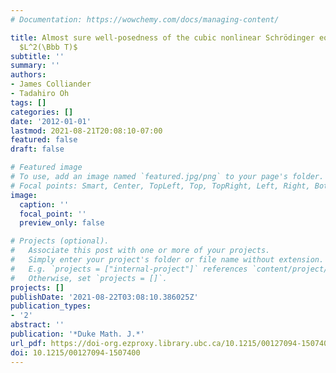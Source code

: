 ```yaml
---
# Documentation: https://wowchemy.com/docs/managing-content/

title: Almost sure well-posedness of the cubic nonlinear Schrödinger equation below
  $L^2(\Bbb T)$
subtitle: ''
summary: ''
authors:
- James Colliander
- Tadahiro Oh
tags: []
categories: []
date: '2012-01-01'
lastmod: 2021-08-21T20:08:10-07:00
featured: false
draft: false

# Featured image
# To use, add an image named `featured.jpg/png` to your page's folder.
# Focal points: Smart, Center, TopLeft, Top, TopRight, Left, Right, BottomLeft, Bottom, BottomRight.
image:
  caption: ''
  focal_point: ''
  preview_only: false

# Projects (optional).
#   Associate this post with one or more of your projects.
#   Simply enter your project's folder or file name without extension.
#   E.g. `projects = ["internal-project"]` references `content/project/deep-learning/index.md`.
#   Otherwise, set `projects = []`.
projects: []
publishDate: '2021-08-22T03:08:10.386025Z'
publication_types:
- '2'
abstract: ''
publication: '*Duke Math. J.*'
url_pdf: https://doi-org.ezproxy.library.ubc.ca/10.1215/00127094-1507400
doi: 10.1215/00127094-1507400
---
```

